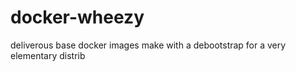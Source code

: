 # docker-wheezy

deliverous base docker images make with a debootstrap for a very elementary distrib
